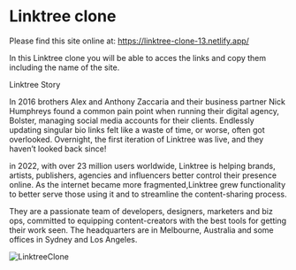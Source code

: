 # Linktree clone
 
Please find this site online at:  https://linktree-clone-13.netlify.app/

In this Linktree clone you will be able to acces the links and copy them including the name of the site.

Linktree Story

In 2016 brothers Alex and Anthony Zaccaria and their business partner Nick Humphreys found a common pain point when running their digital agency, Bolster, managing social media accounts for their clients. Endlessly updating singular bio links felt like a waste of time, or worse, often got overlooked. Overnight, the first iteration of Linktree was live, and they haven’t looked back since!

in 2022, with over 23 million users worldwide, Linktree is helping brands, artists, publishers, agencies and influencers better control their presence online. As the internet became more fragmented,Linktree grew functionality to better serve those using it and to streamline the content-sharing process.

They are a passionate team of developers, designers, marketers and biz ops, committed to equipping content-creators with the best tools for getting their work seen. The headquarters are in Melbourne, Australia and some offices in Sydney and Los Angeles.


![LinktreeClone](https://user-images.githubusercontent.com/91092822/203847011-f1b3bc7b-b3f5-4a64-8e46-85caf7e00736.PNG)
